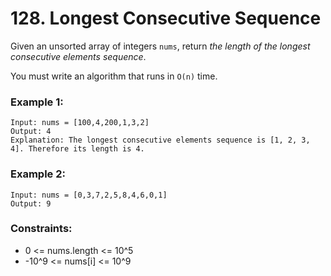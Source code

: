 # 128. Longest Consecutive Sequence

Given an unsorted array of integers `nums`, return *the length of the longest consecutive elements sequence*.

You must write an algorithm that runs in `O(n)` time.

### Example 1:
```
Input: nums = [100,4,200,1,3,2]
Output: 4
Explanation: The longest consecutive elements sequence is [1, 2, 3, 4]. Therefore its length is 4.
```

### Example 2:
```
Input: nums = [0,3,7,2,5,8,4,6,0,1]
Output: 9
```
 
### Constraints:

- 0 <= nums.length <= 10^5
- -10^9 <= nums[i] <= 10^9

